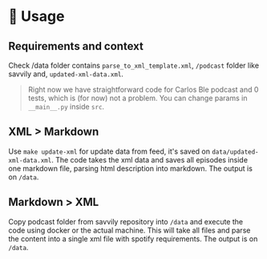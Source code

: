 # 🔖 Usage

## Requirements and context

Check /data folder contains `parse_to_xml_template.xml`, `/podcast` folder like
savvily and, `updated-xml-data.xml`.

> Right now we have straightforward code for Carlos Ble podcast and 0 tests,
> which is (for now) not a problem. You can change params in `__main__.py` inside `src`.

## XML > Markdown

Use `make update-xml` for update data from feed, it's saved on
`data/updated-xml-data.xml`. The code takes the xml data and saves all episodes
inside one markdown file, parsing html description into markdown. The output is
on `/data`.

## Markdown > XML

Copy podcast folder from savvily repository into `/data` and execute the code
using docker or the actual machine. This will take all files and parse the
content into a single xml file with spotify requirements. The output is on
`/data`.
